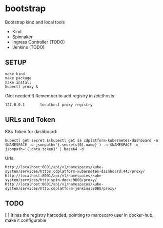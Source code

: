 # bootstrap

Bootstrap kind and local tools

- Kind
- Spinnaker
- Ingress Controller  (TODO)
- Jenkins (TODO)

## SETUP

```
make kind
make package
make install
kubectl proxy &
```

(Not needed!!) Remember to add registry in /etc/hosts:
```
127.0.0.1       localhost proxy registry
```

## URLs and Token

K8s Token for dashboard:
```
kubectl get secret $(kubectl get sa cdplatform-kubernetes-dashboard -n $NAMESPACE -o jsonpath='{.secrets[0].name}') -n $NAMESPACE -o jsonpath='{.data.token}' | base64 -d
```

Urls:
```
http://localhost:8001/api/v1/namespaces/kube-system/services/https:cdplatform-kubernetes-dashboard:443/proxy/
http://localhost:8001/api/v1/namespaces/kube-system/services/http:spin-deck:9000/proxy/
http://localhost:8001/api/v1/namespaces/kube-system/services/http:cdplatform-jenkins:8080/proxy/
```


## TODO

[ ] It has the registry harcoded, pointing to marcecaro user in docker-hub, make it configurable


